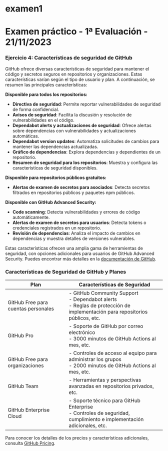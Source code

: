 # examen1
# Examen práctico - 1ª Evaluación - 21/11/2023

### Ejercicio 4: Características de seguridad de GitHub

GitHub ofrece diversas características de seguridad para mantener el código y secretos seguros en repositorios y organizaciones. Estas características varían según el tipo de usuario y plan. A continuación, se resumen las principales características:

**Disponible para todos los repositorios:**

- **Directiva de seguridad**: Permite reportar vulnerabilidades de seguridad de forma confidencial.
- **Avisos de seguridad**: Facilita la discusión y resolución de vulnerabilidades en el código.
- **Dependabot alerts y actualizaciones de seguridad**: Ofrece alertas sobre dependencias con vulnerabilidades y actualizaciones automáticas.
- **Dependabot version updates**: Automatiza solicitudes de cambios para mantener las dependencias actualizadas.
- **Gráfico de dependencias**: Explora dependencias y dependientes de un repositorio.
- **Resumen de seguridad para los repositorios**: Muestra y configura las características de seguridad disponibles.

**Disponible para repositorios públicos gratuitos:**

- **Alertas de examen de secretos para asociados**: Detecta secretos filtrados en repositorios públicos y paquetes npm públicos.

**Disponible con GitHub Advanced Security:**

- **Code scanning**: Detecta vulnerabilidades y errores de código automáticamente.
- **Alertas de examen de secretos para usuarios**: Detecta tokens o credenciales registrados en un repositorio.
- **Revisión de dependencias**: Analiza el impacto de cambios en dependencias y muestra detalles de versiones vulnerables.

Estas características ofrecen una amplia gama de herramientas de seguridad, con opciones adicionales para usuarios de GitHub Advanced Security. Puedes encontrar más detalles en la [documentación de GitHub](https://docs.github.com/).

### Características de Seguridad de GitHub y Planes

| Plan                               | Características de Seguridad  |
|------------------------------------|-------------------------------|
| GitHub Free para cuentas personales | - GitHub Community Support<br> - Dependabot alerts<br> - Reglas de protección de implementación para repositorios públicos, etc. |
| GitHub Pro                         | - Soporte de GitHub por correo electrónico<br> - 3000 minutos de GitHub Actions al mes, etc. |
| GitHub Free para organizaciones    | - Controles de acceso al equipo para administrar los grupos<br> - 2000 minutos de GitHub Actions al mes, etc. |
| GitHub Team                        | - Herramientas y perspectivas avanzadas en repositorios privados, etc. |
| GitHub Enterprise Cloud            | - Soporte técnico para GitHub Enterprise<br> - Controles de seguridad, cumplimiento e implementación adicionales, etc. |

Para conocer los detalles de los precios y características adicionales, consulta [GitHub Pricing](https://github.com/pricing).
